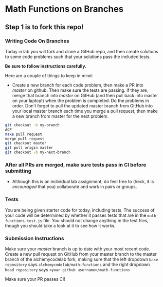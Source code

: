 # Math Functions on Branches

## Step 1 is to fork this repo!

### Writing Code On Branches

Today in lab you will fork and clone a GitHub repo, and then create solutions to some code problems such that your solutions pass the included tests.

**Be sure to follow instructions carefully.**

Here are a couple of things to keep in mind:

* Create a new branch for each code problem, then make a PR into *master* on github. Then make sure the tests are passing. If they are, merge that branch into *master* on GitHub (and then pull back into master on your laptop!) when the problem is completed. Do the problems in order. Don't forget to pull the updated master branch from GitHub into your local master branch each time you merge a pull request, then make a new branch from master for the next problem.

```bash
git checkout -b my-branch
ACP
make pull request
merge pull request
git checkout master
git pull origin master
git checkout -b my-next-branch
```

### After all PRs are merged, make sure tests pass in CI before submitting

* Although this is an individual lab assignment, do feel free to (heck, it is *encouraged* that you) collaborate and work in pairs or groups.

### Tests
You are being given starter code for today, including tests. The success of your code will be determined by whether it passes tests that are in the `math-functions.test.js` file. You should
not change anything in the test files, though you should take a look at it to see how it works.

### Submission Instructions

Make sure your *master* branch is up to date with your most recent code. Create a new pull request on GitHub from your master branch to the master branch of the alchemycodelab fork, making sure that the left dropdown `base repository` says `alchemycodelab/math-functions` and the right dropdown `head repository` says `<your github username>/math-functions`

Make sure your PR passes CI!
